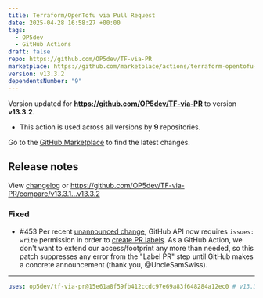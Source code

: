 ```yaml
---
title: Terraform/OpenTofu via Pull Request
date: 2025-04-28 16:58:27 +00:00
tags:
  - OP5dev
  - GitHub Actions
draft: false
repo: https://github.com/OP5dev/TF-via-PR
marketplace: https://github.com/marketplace/actions/terraform-opentofu-via-pull-request
version: v13.3.2
dependentsNumber: "9"
---
```



Version updated for **https://github.com/OP5dev/TF-via-PR** to version **v13.3.2**.
- This action is used across all versions by **9** repositories.

Go to the [GitHub Marketplace](https://github.com/marketplace/actions/terraform-opentofu-via-pull-request) to find the latest changes.

## Release notes

View [changelog](https://github.com/OP5dev/TF-via-PR/releases) or https://github.com/OP5dev/TF-via-PR/compare/v13.3.1...v13.3.2


### Fixed

- #453 Per recent [unannounced change](https://github.com/googleapis/release-please-action/issues/1105), GitHub API now requires `issues: write` permission in order to [create PR labels](https://docs.github.com/en/rest/issues/labels?apiVersion=2022-11-28#create-a-label). As a GitHub Action, we don't want to extend our access/footprint any more than needed, so this patch suppresses any error from the "Label PR" step until GitHub makes a concrete announcement (thank you, @UncleSamSwiss).


---

```yaml
uses: op5dev/tf-via-pr@15e61a8f59fb412ccdc97e69a83f648284a12ec0 # v13.3.2
```
